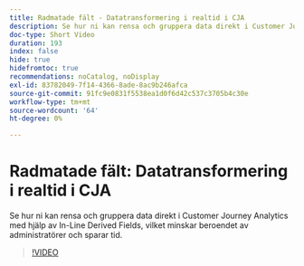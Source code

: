 ```yaml
---
title: Radmatade fält - Datatransformering i realtid i CJA
description: Se hur ni kan rensa och gruppera data direkt i Customer Journey Analytics med hjälp av In-Line Derived Fields, vilket minskar beroendet av administratörer och sparar tid.
doc-type: Short Video
duration: 193
index: false
hide: true
hidefromtoc: true
recommendations: noCatalog, noDisplay
exl-id: 83782049-7f14-4366-8ade-8ac9b246afca
source-git-commit: 91fc9e0831f5538ea1d0f6d42c537c3705b4c30e
workflow-type: tm+mt
source-wordcount: '64'
ht-degree: 0%

---
```


# Radmatade fält: Datatransformering i realtid i CJA

Se hur ni kan rensa och gruppera data direkt i Customer Journey Analytics med hjälp av In-Line Derived Fields, vilket minskar beroendet av administratörer och sparar tid.

<!-- 62_S102_3442449_192_inline-derived-fields-realtime-data-transformation-in-cja -->
>[!VIDEO](https://video.tv.adobe.com/v/3458362/?learn=on&enablevpops=true)
